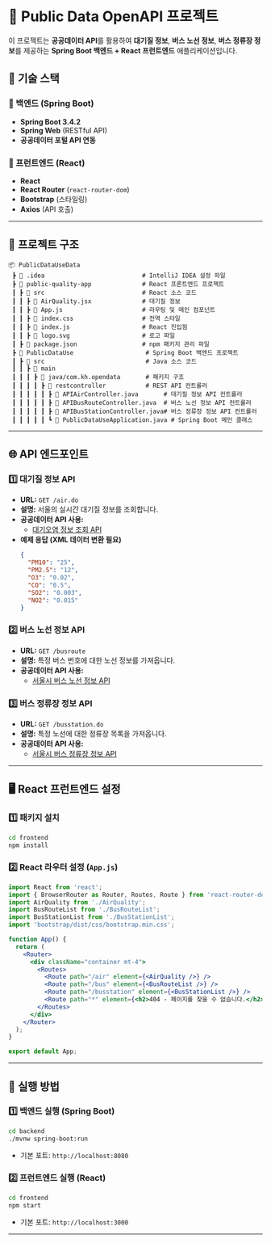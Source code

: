 # 🚀 Public Data OpenAPI 프로젝트

이 프로젝트는 **공공데이터 API**를 활용하여 **대기질 정보**, **버스 노선 정보**, **버스 정류장 정보**를 제공하는 **Spring Boot 백엔드 + React 프런트엔드** 애플리케이션입니다.

## 📌 기술 스택

### 🔹 백엔드 (Spring Boot)
- **Spring Boot 3.4.2**
- **Spring Web** (RESTful API)
- **공공데이터 포털 API 연동**

### 🔹 프런트엔드 (React)
- **React**
- **React Router** (`react-router-dom`)
- **Bootstrap** (스타일링)
- **Axios** (API 호출)

---

## 📂 프로젝트 구조

```
📦 PublicDataUseData
 ┣ 📂 .idea                           # IntelliJ IDEA 설정 파일
 ┣ 📂 public-quality-app              # React 프론트엔드 프로젝트
 ┃ ┣ 📂 src                           # React 소스 코드
 ┃ ┃ ┣ 📜 AirQuality.jsx              # 대기질 정보 
 ┃ ┃ ┣ 📜 App.js                      # 라우팅 및 메인 컴포넌트
 ┃ ┃ ┣ 📜 index.css                   # 전역 스타일
 ┃ ┃ ┣ 📜 index.js                    # React 진입점
 ┃ ┃ ┣ 📜 logo.svg                    # 로고 파일
 ┃ ┣ 📜 package.json                  # npm 패키지 관리 파일
 ┣ 📂 PublicDataUse                    # Spring Boot 백엔드 프로젝트
 ┃ ┣ 📂 src                            # Java 소스 코드
 ┃ ┃ ┣ 📂 main
 ┃ ┃ ┃ ┣ 📂 java/com.kh.opendata       # 패키지 구조
 ┃ ┃ ┃ ┃ ┣ 📂 restcontroller           # REST API 컨트롤러
 ┃ ┃ ┃ ┃ ┃ ┣ 📜 APIAirController.java       # 대기질 정보 API 컨트롤러
 ┃ ┃ ┃ ┃ ┃ ┣ 📜 APIBusRouteController.java  # 버스 노선 정보 API 컨트롤러
 ┃ ┃ ┃ ┃ ┃ ┣ 📜 APIBusStationController.java# 버스 정류장 정보 API 컨트롤러
 ┃ ┃ ┃ ┃ ┃ ┗ 📜 PublicDataUseApplication.java # Spring Boot 메인 클래스
```

---

## 🌐 API 엔드포인트

### 1️⃣ 대기질 정보 API
- **URL:** `GET /air.do`
- **설명:** 서울의 실시간 대기질 정보를 조회합니다.
- **공공데이터 API 사용:**
    - [대기오염 정보 조회 API](https://www.data.go.kr/)
- **예제 응답 (XML 데이터 변환 필요)**
  ```json
  {
    "PM10": "25",
    "PM2.5": "12",
    "O3": "0.02",
    "CO": "0.5",
    "SO2": "0.003",
    "NO2": "0.015"
  }
  ```

### 2️⃣ 버스 노선 정보 API
- **URL:** `GET /busroute`
- **설명:** 특정 버스 번호에 대한 노선 정보를 가져옵니다.
- **공공데이터 API 사용:**
    - [서울시 버스 노선 정보 API](http://ws.bus.go.kr/)

### 3️⃣ 버스 정류장 정보 API
- **URL:** `GET /busstation.do`
- **설명:** 특정 노선에 대한 정류장 목록을 가져옵니다.
- **공공데이터 API 사용:**
    - [서울시 버스 정류장 정보 API](http://ws.bus.go.kr/)

---

## 🖥️ React 프런트엔드 설정

### 1️⃣ 패키지 설치
```sh
cd frontend
npm install
```

### 2️⃣ React 라우터 설정 (`App.js`)
```jsx
import React from 'react';
import { BrowserRouter as Router, Routes, Route } from 'react-router-dom';
import AirQuality from './AirQuality';
import BusRouteList from './BusRouteList';
import BusStationList from './BusStationList';
import 'bootstrap/dist/css/bootstrap.min.css';

function App() {
  return (
    <Router>
      <div className="container mt-4">
        <Routes>
          <Route path="/air" element={<AirQuality />} />
          <Route path="/bus" element={<BusRouteList />} />
          <Route path="/busstation" element={<BusStationList />} />
          <Route path="*" element={<h2>404 - 페이지를 찾을 수 없습니다.</h2>} />
        </Routes>
      </div>
    </Router>
  );
}

export default App;
```

---

## 🚀 실행 방법

### 1️⃣ 백엔드 실행 (Spring Boot)
```sh
cd backend
./mvnw spring-boot:run
```
- 기본 포트: `http://localhost:8080`

### 2️⃣ 프런트엔드 실행 (React)
```sh
cd frontend
npm start
```
- 기본 포트: `http://localhost:3000`

---




